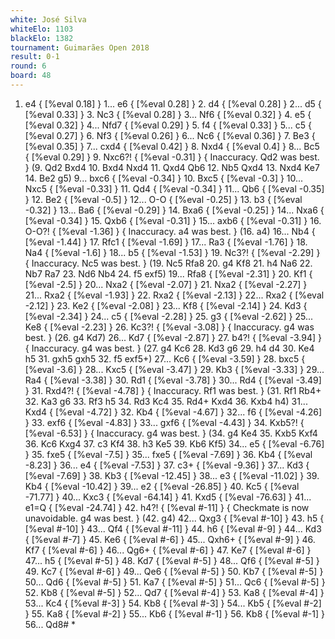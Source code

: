 ```yaml
---
white: José Silva
whiteElo: 1103
blackElo: 1382
tournament: Guimarães Open 2018
result: 0-1
round: 6
board: 48
---
```


1. e4 { [%eval 0.18] } 1... e6 { [%eval 0.28] } 2. d4 { [%eval 0.28] } 2... d5 { [%eval 0.33] } 3. Nc3 { [%eval 0.28] } 3... Nf6 { [%eval 0.32] } 4. e5 { [%eval 0.32] } 4... Nfd7 { [%eval 0.29] } 5. f4 { [%eval 0.33] } 5... c5 { [%eval 0.27] } 6. Nf3 { [%eval 0.26] } 6... Nc6 { [%eval 0.36] } 7. Be3 { [%eval 0.35] } 7... cxd4 { [%eval 0.42] } 8. Nxd4 { [%eval 0.4] } 8... Bc5 { [%eval 0.29] } 9. Nxc6?! { [%eval -0.31] } { Inaccuracy. Qd2 was best. } (9. Qd2 Bxd4 10. Bxd4 Nxd4 11. Qxd4 Qb6 12. Nb5 Qxd4 13. Nxd4 Ke7 14. Be2 g5) 9... bxc6 { [%eval -0.34] } 10. Bxc5 { [%eval -0.3] } 10... Nxc5 { [%eval -0.33] } 11. Qd4 { [%eval -0.34] } 11... Qb6 { [%eval -0.35] } 12. Be2 { [%eval -0.5] } 12... O-O { [%eval -0.25] } 13. b3 { [%eval -0.32] } 13... Ba6 { [%eval -0.29] } 14. Bxa6 { [%eval -0.25] } 14... Nxa6 { [%eval -0.34] } 15. Qxb6 { [%eval -0.31] } 15... axb6 { [%eval -0.31] } 16. O-O?! { [%eval -1.36] } { Inaccuracy. a4 was best. } (16. a4) 16... Nb4 { [%eval -1.44] } 17. Rfc1 { [%eval -1.69] } 17... Ra3 { [%eval -1.76] } 18. Na4 { [%eval -1.6] } 18... b5 { [%eval -1.53] } 19. Nc3?! { [%eval -2.29] } { Inaccuracy. Nc5 was best. } (19. Nc5 Rfa8 20. g4 Kf8 21. h4 Na6 22. Nb7 Ra7 23. Nd6 Nb4 24. f5 exf5) 19... Rfa8 { [%eval -2.31] } 20. Kf1 { [%eval -2.5] } 20... Nxa2 { [%eval -2.07] } 21. Nxa2 { [%eval -2.27] } 21... Rxa2 { [%eval -1.93] } 22. Rxa2 { [%eval -2.13] } 22... Rxa2 { [%eval -2.12] } 23. Ke2 { [%eval -2.08] } 23... Kf8 { [%eval -2.14] } 24. Kd3 { [%eval -2.34] } 24... c5 { [%eval -2.28] } 25. g3 { [%eval -2.62] } 25... Ke8 { [%eval -2.23] } 26. Kc3?! { [%eval -3.08] } { Inaccuracy. g4 was best. } (26. g4 Kd7) 26... Kd7 { [%eval -2.87] } 27. b4?! { [%eval -3.94] } { Inaccuracy. g4 was best. } (27. g4 Kc6 28. Kd3 g6 29. h4 d4 30. Ke4 h5 31. gxh5 gxh5 32. f5 exf5+) 27... Kc6 { [%eval -3.59] } 28. bxc5 { [%eval -3.6] } 28... Kxc5 { [%eval -3.47] } 29. Kb3 { [%eval -3.33] } 29... Ra4 { [%eval -3.38] } 30. Rd1 { [%eval -3.78] } 30... Rd4 { [%eval -3.49] } 31. Rxd4?! { [%eval -4.78] } { Inaccuracy. Rf1 was best. } (31. Rf1 Rb4+ 32. Ka3 g6 33. Rf3 h5 34. Rd3 Kc4 35. Rd4+ Kxd4 36. Kxb4 h4) 31... Kxd4 { [%eval -4.72] } 32. Kb4 { [%eval -4.67] } 32... f6 { [%eval -4.26] } 33. exf6 { [%eval -4.83] } 33... gxf6 { [%eval -4.43] } 34. Kxb5?! { [%eval -6.53] } { Inaccuracy. g4 was best. } (34. g4 Ke4 35. Kxb5 Kxf4 36. Kc6 Kxg4 37. c3 Kf4 38. h3 Ke5 39. Kb6 Kf5) 34... e5 { [%eval -6.76] } 35. fxe5 { [%eval -7.5] } 35... fxe5 { [%eval -7.69] } 36. Kb4 { [%eval -8.23] } 36... e4 { [%eval -7.53] } 37. c3+ { [%eval -9.36] } 37... Kd3 { [%eval -7.69] } 38. Kb3 { [%eval -12.45] } 38... e3 { [%eval -11.02] } 39. Kb4 { [%eval -10.42] } 39... e2 { [%eval -26.85] } 40. Kc5 { [%eval -71.77] } 40... Kxc3 { [%eval -64.14] } 41. Kxd5 { [%eval -76.63] } 41... e1=Q { [%eval -24.74] } 42. h4?! { [%eval #-11] } { Checkmate is now unavoidable. g4 was best. } (42. g4) 42... Qxg3 { [%eval #-10] } 43. h5 { [%eval #-10] } 43... Qf4 { [%eval #-11] } 44. h6 { [%eval #-9] } 44... Kd3 { [%eval #-7] } 45. Ke6 { [%eval #-6] } 45... Qxh6+ { [%eval #-9] } 46. Kf7 { [%eval #-6] } 46... Qg6+ { [%eval #-6] } 47. Ke7 { [%eval #-6] } 47... h5 { [%eval #-5] } 48. Kd7 { [%eval #-5] } 48... Qf6 { [%eval #-5] } 49. Kc7 { [%eval #-6] } 49... Qe6 { [%eval #-5] } 50. Kb7 { [%eval #-5] } 50... Qd6 { [%eval #-5] } 51. Ka7 { [%eval #-5] } 51... Qc6 { [%eval #-5] } 52. Kb8 { [%eval #-5] } 52... Qd7 { [%eval #-4] } 53. Ka8 { [%eval #-4] } 53... Kc4 { [%eval #-3] } 54. Kb8 { [%eval #-3] } 54... Kb5 { [%eval #-2] } 55. Ka8 { [%eval #-2] } 55... Kb6 { [%eval #-1] } 56. Kb8 { [%eval #-1] } 56... Qd8# *
